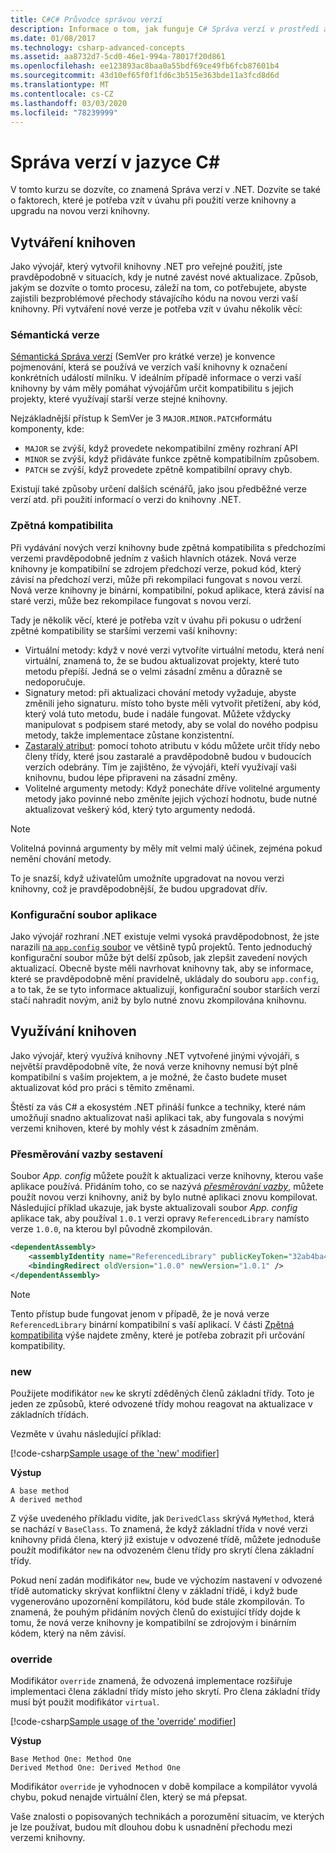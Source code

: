```yaml
---
title: C#C# Průvodce správou verzí
description: Informace o tom, jak funguje C# Správa verzí v prostředí a .NET
ms.date: 01/08/2017
ms.technology: csharp-advanced-concepts
ms.assetid: aa8732d7-5cd0-46e1-994a-78017f20d861
ms.openlocfilehash: ee123893ac8baa0a55bdf69ce49fb6fcb87601b4
ms.sourcegitcommit: 43d10ef65f0f1fd6c3b515e363bde11a3fcd8d6d
ms.translationtype: MT
ms.contentlocale: cs-CZ
ms.lasthandoff: 03/03/2020
ms.locfileid: "78239999"
---
```

# <a name="versioning-in-c"></a>Správa verzí v jazyce C\#

V tomto kurzu se dozvíte, co znamená Správa verzí v .NET. Dozvíte se také o faktorech, které je potřeba vzít v úvahu při použití verze knihovny a upgradu na novou verzi knihovny.

## <a name="authoring-libraries"></a>Vytváření knihoven

Jako vývojář, který vytvořil knihovny .NET pro veřejné použití, jste pravděpodobně v situacích, kdy je nutné zavést nové aktualizace. Způsob, jakým se dozvíte o tomto procesu, záleží na tom, co potřebujete, abyste zajistili bezproblémové přechody stávajícího kódu na novou verzi vaší knihovny. Při vytváření nové verze je potřeba vzít v úvahu několik věcí:

### <a name="semantic-versioning"></a>Sémantická verze

[Sémantická Správa verzí](https://semver.org/) (SemVer pro krátké verze) je konvence pojmenování, která se používá ve verzích vaší knihovny k označení konkrétních událostí milníku.
V ideálním případě informace o verzi vaší knihovny by vám měly pomáhat vývojářům určit kompatibilitu s jejich projekty, které využívají starší verze stejné knihovny.

Nejzákladnější přístup k SemVer je 3 `MAJOR.MINOR.PATCH`formátu komponenty, kde:

- `MAJOR` se zvýší, když provedete nekompatibilní změny rozhraní API
- `MINOR` se zvýší, když přidáváte funkce zpětně kompatibilním způsobem.
- `PATCH` se zvýší, když provedete zpětně kompatibilní opravy chyb.

Existují také způsoby určení dalších scénářů, jako jsou předběžné verze verzí atd. při použití informací o verzi do knihovny .NET.

### <a name="backwards-compatibility"></a>Zpětná kompatibilita

Při vydávání nových verzí knihovny bude zpětná kompatibilita s předchozími verzemi pravděpodobně jedním z vašich hlavních otázek.
Nová verze knihovny je kompatibilní se zdrojem předchozí verze, pokud kód, který závisí na předchozí verzi, může při rekompilaci fungovat s novou verzí. Nová verze knihovny je binární, kompatibilní, pokud aplikace, která závisí na staré verzi, může bez rekompilace fungovat s novou verzí.

Tady je několik věcí, které je potřeba vzít v úvahu při pokusu o udržení zpětné kompatibility se staršími verzemi vaší knihovny:

- Virtuální metody: když v nové verzi vytvoříte virtuální metodu, která není virtuální, znamená to, že se budou aktualizovat projekty, které tuto metodu přepíší. Jedná se o velmi zásadní změnu a důrazně se nedoporučuje.
- Signatury metod: při aktualizaci chování metody vyžaduje, abyste změnili jeho signaturu. místo toho byste měli vytvořit přetížení, aby kód, který volá tuto metodu, bude i nadále fungovat.
Můžete vždycky manipulovat s podpisem staré metody, aby se volal do nového podpisu metody, takže implementace zůstane konzistentní.
- [Zastaralý atribut](programming-guide/concepts/attributes/common-attributes.md#Obsolete): pomocí tohoto atributu v kódu můžete určit třídy nebo členy třídy, které jsou zastaralé a pravděpodobně budou v budoucích verzích odebrány. Tím je zajištěno, že vývojáři, kteří využívají vaši knihovnu, budou lépe připraveni na zásadní změny.
- Volitelné argumenty metody: Když ponecháte dříve volitelné argumenty metody jako povinné nebo změníte jejich výchozí hodnotu, bude nutné aktualizovat veškerý kód, který tyto argumenty nedodá.

> [!NOTE]
> Volitelná povinná argumenty by měly mít velmi malý účinek, zejména pokud nemění chování metody.

To je snazší, když uživatelům umožníte upgradovat na novou verzi knihovny, což je pravděpodobnější, že budou upgradovat dřív.

### <a name="application-configuration-file"></a>Konfigurační soubor aplikace

Jako vývojář rozhraní .NET existuje velmi vysoká pravděpodobnost, že jste narazili [na `app.config` soubor](../framework/configure-apps/file-schema/index.md) ve většině typů projektů.
Tento jednoduchý konfigurační soubor může být delší způsob, jak zlepšit zavedení nových aktualizací. Obecně byste měli navrhovat knihovny tak, aby se informace, které se pravděpodobně mění pravidelně, ukládaly do souboru `app.config`, a to tak, že se tyto informace aktualizují, konfigurační soubor starších verzí stačí nahradit novým, aniž by bylo nutné znovu zkompilována knihovnu.

## <a name="consuming-libraries"></a>Využívání knihoven

Jako vývojář, který využívá knihovny .NET vytvořené jinými vývojáři, s největší pravděpodobně víte, že nová verze knihovny nemusí být plně kompatibilní s vaším projektem, a je možné, že často budete muset aktualizovat kód pro práci s těmito změnami.

Štěstí za vás C# a ekosystém .NET přináší funkce a techniky, které nám umožňují snadno aktualizovat naši aplikaci tak, aby fungovala s novými verzemi knihoven, které by mohly vést k zásadním změnám.

### <a name="assembly-binding-redirection"></a>Přesměrování vazby sestavení

Soubor *App. config* můžete použít k aktualizaci verze knihovny, kterou vaše aplikace používá. Přidáním toho, co se nazývá [*přesměrování vazby*](../framework/configure-apps/redirect-assembly-versions.md), můžete použít novou verzi knihovny, aniž by bylo nutné aplikaci znovu kompilovat. Následující příklad ukazuje, jak byste aktualizovali soubor *App. config* aplikace tak, aby používal `1.0.1` verzi opravy `ReferencedLibrary` namísto verze `1.0.0`, na kterou byl původně zkompilován.

```xml
<dependentAssembly>
    <assemblyIdentity name="ReferencedLibrary" publicKeyToken="32ab4ba45e0a69a1" culture="en-us" />
    <bindingRedirect oldVersion="1.0.0" newVersion="1.0.1" />
</dependentAssembly>
```

> [!NOTE]
> Tento přístup bude fungovat jenom v případě, že je nová verze `ReferencedLibrary` binární kompatibilní s vaší aplikací.
> V části [Zpětná kompatibilita](#backwards-compatibility) výše najdete změny, které je potřeba zobrazit při určování kompatibility.

### <a name="new"></a>new

Použijete modifikátor `new` ke skrytí zděděných členů základní třídy. Toto je jeden ze způsobů, které odvozené třídy mohou reagovat na aktualizace v základních třídách.

Vezměte v úvahu následující příklad:

[!code-csharp[Sample usage of the 'new' modifier](~/samples/snippets/csharp/versioning/new/Program.cs#sample)]

**Výstup**

```console
A base method
A derived method
```

Z výše uvedeného příkladu vidíte, jak `DerivedClass` skrývá `MyMethod`, která se nachází v `BaseClass`.
To znamená, že když základní třída v nové verzi knihovny přidá člena, který již existuje v odvozené třídě, můžete jednoduše použít modifikátor `new` na odvozeném členu třídy pro skrytí člena základní třídy.

Pokud není zadán modifikátor `new`, bude ve výchozím nastavení v odvozené třídě automaticky skrývat konfliktní členy v základní třídě, i když bude vygenerováno upozornění kompilátoru, kód bude stále zkompilován. To znamená, že pouhým přidáním nových členů do existující třídy dojde k tomu, že nová verze knihovny je kompatibilní se zdrojovým i binárním kódem, který na něm závisí.

### <a name="override"></a>override

Modifikátor `override` znamená, že odvozená implementace rozšiřuje implementaci člena základní třídy místo jeho skrytí. Pro člena základní třídy musí být použit modifikátor `virtual`.

[!code-csharp[Sample usage of the 'override' modifier](../../samples/snippets/csharp/versioning/override/Program.cs#sample)]

**Výstup**

```console
Base Method One: Method One
Derived Method One: Derived Method One
```

Modifikátor `override` je vyhodnocen v době kompilace a kompilátor vyvolá chybu, pokud nenajde virtuální člen, který se má přepsat.

Vaše znalosti o popisovaných technikách a porozumění situacím, ve kterých je lze používat, budou mít dlouhou dobu k usnadnění přechodu mezi verzemi knihovny.
